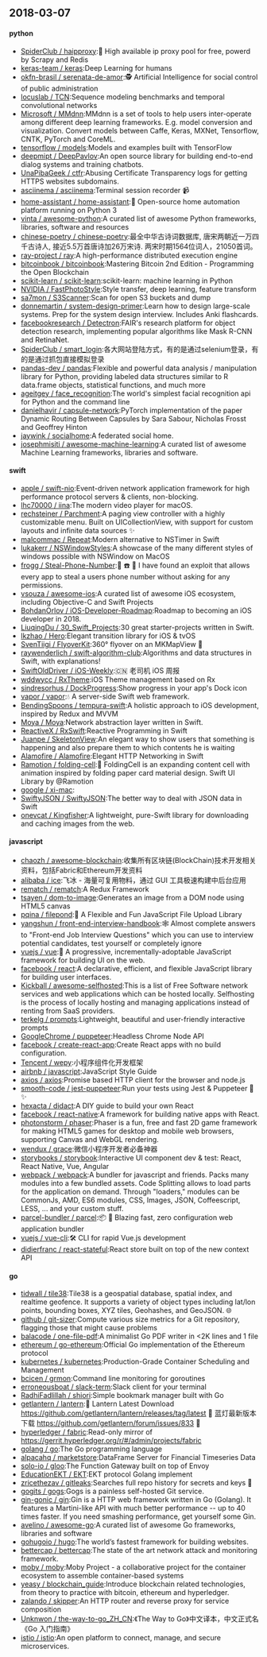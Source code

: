 ## 2018-03-07

#### python
* [SpiderClub / haipproxy](https://github.com/SpiderClub/haipproxy):💖
High available ip proxy pool for free, powerd by Scrapy and Redis
* [keras-team / keras](https://github.com/keras-team/keras):Deep Learning for humans
* [okfn-brasil / serenata-de-amor](https://github.com/okfn-brasil/serenata-de-amor):🕵 Artificial Intelligence for social control of public administration
* [locuslab / TCN](https://github.com/locuslab/TCN):Sequence modeling benchmarks and temporal convolutional networks
* [Microsoft / MMdnn](https://github.com/Microsoft/MMdnn):MMdnn is a set of tools to help users inter-operate among different deep learning frameworks. E.g. model conversion and visualization. Convert models between Caffe, Keras, MXNet, Tensorflow, CNTK, PyTorch and CoreML.
* [tensorflow / models](https://github.com/tensorflow/models):Models and examples built with TensorFlow
* [deepmipt / DeepPavlov](https://github.com/deepmipt/DeepPavlov):An open source library for building end-to-end dialog systems and training chatbots.
* [UnaPibaGeek / ctfr](https://github.com/UnaPibaGeek/ctfr):Abusing Certificate Transparency logs for getting HTTPS websites subdomains.
* [asciinema / asciinema](https://github.com/asciinema/asciinema):Terminal session recorder
📹
* [home-assistant / home-assistant](https://github.com/home-assistant/home-assistant):🏡
Open-source home automation platform running on Python 3
* [vinta / awesome-python](https://github.com/vinta/awesome-python):A curated list of awesome Python frameworks, libraries, software and resources
* [chinese-poetry / chinese-poetry](https://github.com/chinese-poetry/chinese-poetry):最全中华古诗词数据库, 唐宋两朝近一万四千古诗人, 接近5.5万首唐诗加26万宋诗. 两宋时期1564位词人，21050首词。
* [ray-project / ray](https://github.com/ray-project/ray):A high-performance distributed execution engine
* [bitcoinbook / bitcoinbook](https://github.com/bitcoinbook/bitcoinbook):Mastering Bitcoin 2nd Edition - Programming the Open Blockchain
* [scikit-learn / scikit-learn](https://github.com/scikit-learn/scikit-learn):scikit-learn: machine learning in Python
* [NVIDIA / FastPhotoStyle](https://github.com/NVIDIA/FastPhotoStyle):Style transfer, deep learning, feature transform
* [sa7mon / S3Scanner](https://github.com/sa7mon/S3Scanner):Scan for open S3 buckets and dump
* [donnemartin / system-design-primer](https://github.com/donnemartin/system-design-primer):Learn how to design large-scale systems. Prep for the system design interview. Includes Anki flashcards.
* [facebookresearch / Detectron](https://github.com/facebookresearch/Detectron):FAIR's research platform for object detection research, implementing popular algorithms like Mask R-CNN and RetinaNet.
* [SpiderClub / smart_login](https://github.com/SpiderClub/smart_login):各大网站登陆方式，有的是通过selenium登录，有的是通过抓包直接模拟登录
* [pandas-dev / pandas](https://github.com/pandas-dev/pandas):Flexible and powerful data analysis / manipulation library for Python, providing labeled data structures similar to R data.frame objects, statistical functions, and much more
* [ageitgey / face_recognition](https://github.com/ageitgey/face_recognition):The world's simplest facial recognition api for Python and the command line
* [danielhavir / capsule-network](https://github.com/danielhavir/capsule-network):PyTorch implementation of the paper Dynamic Routing Between Capsules by Sara Sabour, Nicholas Frosst and Geoffrey Hinton
* [jaywink / socialhome](https://github.com/jaywink/socialhome):A federated social home.
* [josephmisiti / awesome-machine-learning](https://github.com/josephmisiti/awesome-machine-learning):A curated list of awesome Machine Learning frameworks, libraries and software.

#### swift
* [apple / swift-nio](https://github.com/apple/swift-nio):Event-driven network application framework for high performance protocol servers & clients, non-blocking.
* [lhc70000 / iina](https://github.com/lhc70000/iina):The modern video player for macOS.
* [rechsteiner / Parchment](https://github.com/rechsteiner/Parchment):A paging view controller with a highly customizable menu. Built on UICollectionView, with support for custom layouts and infinite data sources
✨
* [malcommac / Repeat](https://github.com/malcommac/Repeat):Modern alternative to NSTimer in Swift
* [lukakerr / NSWindowStyles](https://github.com/lukakerr/NSWindowStyles):A showcase of the many different styles of windows possible with NSWindow on MacOS
* [frogg / Steal-Phone-Number](https://github.com/frogg/Steal-Phone-Number):🤯
☎️
💨
I have found an exploit that allows every app to steal a users phone number without asking for any permissions.
* [vsouza / awesome-ios](https://github.com/vsouza/awesome-ios):A curated list of awesome iOS ecosystem, including Objective-C and Swift Projects
* [BohdanOrlov / iOS-Developer-Roadmap](https://github.com/BohdanOrlov/iOS-Developer-Roadmap):Roadmap to becoming an iOS developer in 2018.
* [LiuqingDu / 30_Swift_Projects](https://github.com/LiuqingDu/30_Swift_Projects):30 great starter-projects written in Swift.
* [lkzhao / Hero](https://github.com/lkzhao/Hero):Elegant transition library for iOS & tvOS
* [SvenTiigi / FlyoverKit](https://github.com/SvenTiigi/FlyoverKit):360° flyover on an MKMapView
🚁
* [raywenderlich / swift-algorithm-club](https://github.com/raywenderlich/swift-algorithm-club):Algorithms and data structures in Swift, with explanations!
* [SwiftOldDriver / iOS-Weekly](https://github.com/SwiftOldDriver/iOS-Weekly):🇨🇳
老司机 iOS 周报
* [wddwycc / RxTheme](https://github.com/wddwycc/RxTheme):iOS Theme management based on Rx
* [sindresorhus / DockProgress](https://github.com/sindresorhus/DockProgress):Show progress in your app's Dock icon
* [vapor / vapor](https://github.com/vapor/vapor):💧
A server-side Swift web framework.
* [BendingSpoons / tempura-swift](https://github.com/BendingSpoons/tempura-swift):A holistic approach to iOS development, inspired by Redux and MVVM
* [Moya / Moya](https://github.com/Moya/Moya):Network abstraction layer written in Swift.
* [ReactiveX / RxSwift](https://github.com/ReactiveX/RxSwift):Reactive Programming in Swift
* [Juanpe / SkeletonView](https://github.com/Juanpe/SkeletonView):An elegant way to show users that something is happening and also prepare them to which contents he is waiting
* [Alamofire / Alamofire](https://github.com/Alamofire/Alamofire):Elegant HTTP Networking in Swift
* [Ramotion / folding-cell](https://github.com/Ramotion/folding-cell):📃
FoldingCell is an expanding content cell with animation inspired by folding paper card material design. Swift UI Library by @Ramotion
* [google / xi-mac](https://github.com/google/xi-mac):
* [SwiftyJSON / SwiftyJSON](https://github.com/SwiftyJSON/SwiftyJSON):The better way to deal with JSON data in Swift
* [onevcat / Kingfisher](https://github.com/onevcat/Kingfisher):A lightweight, pure-Swift library for downloading and caching images from the web.

#### javascript
* [chaozh / awesome-blockchain](https://github.com/chaozh/awesome-blockchain):收集所有区块链(BlockChain)技术开发相关资料，包括Fabric和Ethereum开发资料
* [alibaba / ice](https://github.com/alibaba/ice):飞冰 - 海量可复用物料，通过 GUI 工具极速构建中后台应用
* [rematch / rematch](https://github.com/rematch/rematch):A Redux Framework
* [tsayen / dom-to-image](https://github.com/tsayen/dom-to-image):Generates an image from a DOM node using HTML5 canvas
* [pqina / filepond](https://github.com/pqina/filepond):🌊
A Flexible and Fun JavaScript File Upload Library
* [yangshun / front-end-interview-handbook](https://github.com/yangshun/front-end-interview-handbook):🕸
Almost complete answers to "Front-end Job Interview Questions" which you can use to interview potential candidates, test yourself or completely ignore
* [vuejs / vue](https://github.com/vuejs/vue):🖖
A progressive, incrementally-adoptable JavaScript framework for building UI on the web.
* [facebook / react](https://github.com/facebook/react):A declarative, efficient, and flexible JavaScript library for building user interfaces.
* [Kickball / awesome-selfhosted](https://github.com/Kickball/awesome-selfhosted):This is a list of Free Software network services and web applications which can be hosted locally. Selfhosting is the process of locally hosting and managing applications instead of renting from SaaS providers.
* [terkelg / prompts](https://github.com/terkelg/prompts):Lightweight, beautiful and user-friendly interactive prompts
* [GoogleChrome / puppeteer](https://github.com/GoogleChrome/puppeteer):Headless Chrome Node API
* [facebook / create-react-app](https://github.com/facebook/create-react-app):Create React apps with no build configuration.
* [Tencent / wepy](https://github.com/Tencent/wepy):小程序组件化开发框架
* [airbnb / javascript](https://github.com/airbnb/javascript):JavaScript Style Guide
* [axios / axios](https://github.com/axios/axios):Promise based HTTP client for the browser and node.js
* [smooth-code / jest-puppeteer](https://github.com/smooth-code/jest-puppeteer):Run your tests using Jest & Puppeteer
🎪
✨
* [hexacta / didact](https://github.com/hexacta/didact):A DIY guide to build your own React
* [facebook / react-native](https://github.com/facebook/react-native):A framework for building native apps with React.
* [photonstorm / phaser](https://github.com/photonstorm/phaser):Phaser is a fun, free and fast 2D game framework for making HTML5 games for desktop and mobile web browsers, supporting Canvas and WebGL rendering.
* [wendux / grace](https://github.com/wendux/grace):微信小程序开发者必备神器
* [storybooks / storybook](https://github.com/storybooks/storybook):Interactive UI component dev & test: React, React Native, Vue, Angular
* [webpack / webpack](https://github.com/webpack/webpack):A bundler for javascript and friends. Packs many modules into a few bundled assets. Code Splitting allows to load parts for the application on demand. Through "loaders," modules can be CommonJs, AMD, ES6 modules, CSS, Images, JSON, Coffeescript, LESS, ... and your custom stuff.
* [parcel-bundler / parcel](https://github.com/parcel-bundler/parcel):📦
🚀
Blazing fast, zero configuration web application bundler
* [vuejs / vue-cli](https://github.com/vuejs/vue-cli):🛠️
CLI for rapid Vue.js development
* [didierfranc / react-stateful](https://github.com/didierfranc/react-stateful):React store built on top of the new context API

#### go
* [tidwall / tile38](https://github.com/tidwall/tile38):Tile38 is a geospatial database, spatial index, and realtime geofence. It supports a variety of object types including lat/lon points, bounding boxes, XYZ tiles, Geohashes, and GeoJSON.
🌐
* [github / git-sizer](https://github.com/github/git-sizer):Compute various size metrics for a Git repository, flagging those that might cause problems
* [balacode / one-file-pdf](https://github.com/balacode/one-file-pdf):A minimalist Go PDF writer in <2K lines and 1 file
* [ethereum / go-ethereum](https://github.com/ethereum/go-ethereum):Official Go implementation of the Ethereum protocol
* [kubernetes / kubernetes](https://github.com/kubernetes/kubernetes):Production-Grade Container Scheduling and Management
* [bcicen / grmon](https://github.com/bcicen/grmon):Command line monitoring for goroutines
* [erroneousboat / slack-term](https://github.com/erroneousboat/slack-term):Slack client for your terminal
* [RadhiFadlillah / shiori](https://github.com/RadhiFadlillah/shiori):Simple bookmark manager built with Go
* [getlantern / lantern](https://github.com/getlantern/lantern):🔴
Lantern Latest Download https://github.com/getlantern/lantern/releases/tag/latest
🔴
蓝灯最新版本下载 https://github.com/getlantern/forum/issues/833
🔴
* [hyperledger / fabric](https://github.com/hyperledger/fabric):Read-only mirror of https://gerrit.hyperledger.org/r/#/admin/projects/fabric
* [golang / go](https://github.com/golang/go):The Go programming language
* [alpacahq / marketstore](https://github.com/alpacahq/marketstore):DataFrame Server for Financial Timeseries Data
* [solo-io / gloo](https://github.com/solo-io/gloo):The Function Gateway built on top of Envoy
* [EducationEKT / EKT](https://github.com/EducationEKT/EKT):EKT protocol Golang implement
* [zricethezav / gitleaks](https://github.com/zricethezav/gitleaks):Searches full repo history for secrets and keys
🔑
* [gogits / gogs](https://github.com/gogits/gogs):Gogs is a painless self-hosted Git service.
* [gin-gonic / gin](https://github.com/gin-gonic/gin):Gin is a HTTP web framework written in Go (Golang). It features a Martini-like API with much better performance -- up to 40 times faster. If you need smashing performance, get yourself some Gin.
* [avelino / awesome-go](https://github.com/avelino/awesome-go):A curated list of awesome Go frameworks, libraries and software
* [gohugoio / hugo](https://github.com/gohugoio/hugo):The world’s fastest framework for building websites.
* [bettercap / bettercap](https://github.com/bettercap/bettercap):The state of the art network attack and monitoring framework.
* [moby / moby](https://github.com/moby/moby):Moby Project - a collaborative project for the container ecosystem to assemble container-based systems
* [yeasy / blockchain_guide](https://github.com/yeasy/blockchain_guide):Introduce blockchain related technologies, from theory to practice with bitcoin, ethereum and hyperledger.
* [zalando / skipper](https://github.com/zalando/skipper):An HTTP router and reverse proxy for service composition
* [Unknwon / the-way-to-go_ZH_CN](https://github.com/Unknwon/the-way-to-go_ZH_CN):《The Way to Go》中文译本，中文正式名《Go 入门指南》
* [istio / istio](https://github.com/istio/istio):An open platform to connect, manage, and secure microservices.
